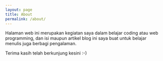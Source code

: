 ```yaml
---
layout: page
title: About
permalink: /about/
---
```


Halaman web ini merupakan kegiatan saya dalam belajar coding atau web programming, dan isi maupun artikel blog ini saya buat untuk belajar menulis juga berbagi pengalaman.

Terima kasih telah berkunjung kesini :-)


